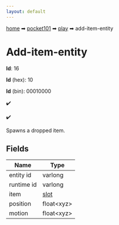 ```yaml
---
layout: default
---
```


[home](/) ➡ [pocket101](/protocol/pocket101) ➡ [play](/protocol/pocket101/play) ➡ add-item-entity

# Add-item-entity

**Id**: 16

**Id** (hex): 10

**Id** (bin): 00010000

✔️

✔️

Spawns a dropped item.

## Fields

Name | Type
---|---
entity id | varlong
runtime id | varlong
item | [slot](/protocol/pocket101/types/slot)
position | float&lt;xyz&gt;
motion | float&lt;xyz&gt;

